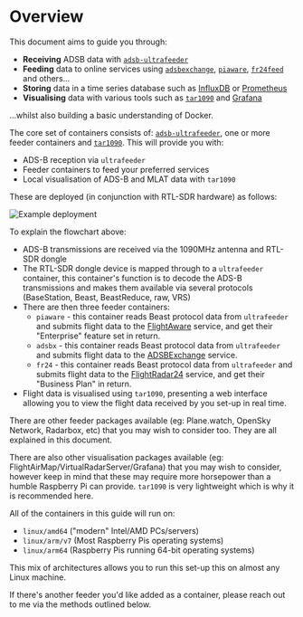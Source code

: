 # Overview

This document aims to guide you through:

* **Receiving** ADSB data with [`adsb-ultrafeeder`](https://github.com/sdr-enthusiasts/docker-adsb-ultrafeeder)
* **Feeding** data to online services using [`adsbexchange`](https://github.com/sdr-enthusiasts/docker-adsbexchange), [`piaware`](https://github.com/sdr-enthusiasts/docker-piaware), [`fr24feed`](https://github.com/sdr-enthusiasts/docker-flightradar24) and others...
* **Storing** data in a time series database such as [InfluxDB](https://docs.influxdata.com/influxdb/) or [Prometheus](https://prometheus.io/)
* **Visualising** data with various tools such as [`tar1090`](https://github.com/sdr-enthusiasts/docker-tar1090) and [Grafana](https://grafana.com)

...whilst also building a basic understanding of Docker.

The core set of containers consists of: [`adsb-ultrafeeder`](https://github.com/sdr-enthusiasts/docker-adsb-ultrafeeder), one or more feeder containers and [`tar1090`](https://github.com/sdr-enthusiasts/docker-tar1090). This will provide you with:

* ADS-B reception via `ultrafeeder`
* Feeder containers to feed your preferred services
* Local visualisation of ADS-B and MLAT data with `tar1090`

These are deployed \(in conjunction with RTL-SDR hardware\) as follows:

![Example deployment](../.gitbook/assets/adsb-docker-flowchart.png)

To explain the flowchart above:

* ADS-B transmissions are received via the 1090MHz antenna and RTL-SDR dongle
* The RTL-SDR dongle device is mapped through to a `ultrafeeder` container, this container's function is to decode the ADS-B transmissions and makes them available via several protocols \(BaseStation, Beast, BeastReduce, raw, VRS\)
* There are then three feeder containers:
  * `piaware` - this container reads Beast protocol data from `ultrafeeder` and submits flight data to the [FlightAware](https://flightaware.com) service, and get their "Enterprise" feature set in return.
  * `adsbx` - this container reads Beast protocol data from `ultrafeeder` and submits flight data to the [ADSBExchange](https://www.adsbexchange.com) service.
  * `fr24` - this container reads Beast protocol data from `ultrafeeder` and submits flight data to the [FlightRadar24](https://www.flightradar24.com) service, and get their "Business Plan" in return.
* Flight data is visualised using `tar1090`, presenting a web interface allowing you to view the flight data received by you set-up in real time.

There are other feeder packages available \(eg: Plane.watch, OpenSky Network, Radarbox, etc\) that you may wish to consider too. They are all explained in this document.

There are also other visualisation packages available \(eg: FlightAirMap/VirtualRadarServer/Grafana\) that you may wish to consider, however keep in mind that these may require more horsepower than a humble Raspberry Pi can provide. `tar1090` is very lightweight which is why it is recommended here.

All of the containers in this guide will run on:

* `linux/amd64` \("modern" Intel/AMD PCs/servers\)
* `linux/arm/v7` \(Most Raspberry Pis operating systems\)
* `linux/arm64` \(Raspberry Pis running 64-bit operating systems\)

This mix of architectures allows you to run this set-up this on almost any Linux machine.

If there's another feeder you'd like added as a container, please reach out to me via the methods outlined below.

